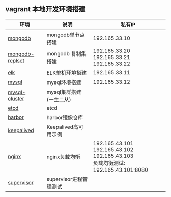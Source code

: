 ## vagrant 本地开发环境搭建

| 环境 | 说明 |私有IP|
|---|---|---|
|[mongodb](./mongodb)|mongodb单节点搭建|192.165.33.10|
|[mongodb-replset](./mongodb-replset)|mongodb 复制集搭建|192.165.33.20 <br/> 192.165.33.21<br/> 192.165.33.22|
|[elk](./elk)|ELK单机环境搭建|192.165.33.11|
|[mysql](./mysql)|mysql环境搭建|192.165.33.12|
|[mysql-cluster](./mysql-cluster)|mysql集群搭建(一主二从)||
|[etcd](./etcd)|etcd||
|[harbor](./harbor)|harbor镜像仓库||
|[keepalived](./keepalived)|Keepalived高可用示例||
|[nginx](./nginx)|nginx负载均衡|192.165.43.101<br/> 192.165.43.102<br/> 192.165.43.103<br/> 负载均衡测试: 192.165.43.101:8080|
|[supervisor](./supervisor)|supervisor进程管理测试||

